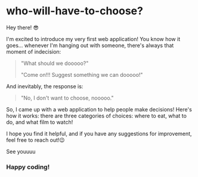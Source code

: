 # who-will-have-to-choose?

Hey there! 😎

I'm excited to introduce my very first web application! You know how it goes... whenever I'm hanging out with someone, there's always that moment of indecision:

> "What should we dooooo?"
>
> "Come on!!! Suggest something we can dooooo!"

And inevitably, the response is:

> "No, I don't want to choose, nooooo."

So, I came up with a web application to help people make decisions!
Here's how it works: there are three categories of choices: where to eat, what to do, and what film to watch!

I hope you find it helpful, and if you have any suggestions for improvement, feel free to reach out!😉

See youuuu
### Happy coding!
